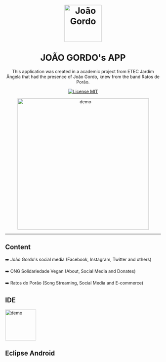 <h1 align="center">
<br>
  <img src="https://github.com/Guilherme-Maciel/J.Gordo-layout-animation-translation/blob/master/res/drawable-mdpi/ic_launcher.png" alt="João Gordo" width="120" height="120">
<br>
<br>
JOÃO GORDO's APP
</h1>

<p align="center">This application was created in a academic project from ETEC Jardim Ângela that had the presence of João Gordo, knew from the band Ratos de Porão.</p>

<p align="center">
  <a href="https://opensource.org/licenses/MIT">
    <img src="https://img.shields.io/badge/License-MIT-blue.svg" alt="License MIT">
  </a>
</p>

[//]: # (Add your gifs/images here:)
<div align="center">
  <img src="https://github.com/Guilherme-Maciel/readme_images/blob/master/jgordo/jGordo.gif" alt="demo" height="425" align="center">
</div>

<hr />

## Content


➡️ João Gordo's social media (Facebook, Instagram, Twitter and others)


➡️ ONG Solidariedade Vegan (About, Social Media and Donates)


➡️ Ratos do Porão (Song Streaming, Social Media and E-commerce)

## IDE
<img src="https://www.google.com/url?sa=i&url=http%3A%2F%2Fresumindoall.blogspot.com%2F2013%2F12%2Fdesenvolvimento-para-android-utilizando.html&psig=AOvVaw2jiIAC7T1CtrWb8wXy2TxR&ust=1613315939391000&source=images&cd=vfe&ved=0CAIQjRxqFwoTCLDJjq-U5-4CFQAAAAAdAAAAABAD" alt="demo" height="100">
<h2>Eclipse Android<h2>



